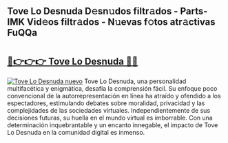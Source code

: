 ## Tove Lo Desnuda D𝚎sn𝚞dos filtr𝚊dos - Parts-IMK Vid𝚎os filtr𝚊dos - N𝚞evas f𝚘tos atr𝚊ctivas FuQQa

# <h2><a href="http://mbd7nj8.tromn.icu/?c=Tove+Lo+Desnuda">🔗👉👉👉 Tove Lo Desnuda 🔗🔗</a></h2>

[![Tove Lo Desnuda nuevo](https://i.imgur.com/pEAQMta.gif)](http://mbd7nj8.tromn.icu/?c=Tove+Lo+Desnuda)
Tove Lo Desnuda, una personalidad multifacética y enigmática, desafía la comprensión fácil. Su enfoque poco convencional de la autorrepresentación en línea ha atraído y ofendido a los espectadores, estimulando debates sobre moralidad, privacidad y las complejidades de las sociedades virtuales. Independientemente de sus decisiones futuras, su huella en el mundo virtual es imborrable. Con una determinación inquebrantable y un encanto innegable, el impacto de Tove Lo Desnuda en la comunidad digital es inmenso.
